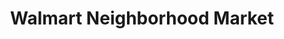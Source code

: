 ---
title: "Walmart Neighborhood Market"
url: /saint-cloud/walmart-neighborhood-market/
shop: supermarket
---